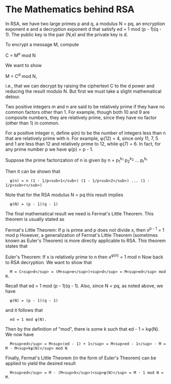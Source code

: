 # The Mathematics behind RSA

In RSA, we have two large primes p and q, a modulus N = pq, an encryption exponent e and a decryption exponent d that satisfy ed = 1 mod (p - 1)(q - 1). The public key is the pair (N,e) and the private key is d.

To encrypt a message M, compute

C = M<sup>e</sup> mod N

We want to show

M = C<sup>d</sup> mod N,

i.e., that we can decrypt by raising the ciphertext C to the d power and reducing the result modulo N. But first we must take a slight mathematical detour.

Two positive integers m and n are said to be relatively prime if they have no common factors other than 1. For example, though both 10 and 9 are composite numbers, they are relatively prime, since they have no factor (other than 1) in common.

For a positive integer n, define φ(n) to be the number of integers less than n that are relatively prime with n. For example, φ(12) = 4, since only 11, 7, 5 and 1 are less than 12 and relatively prime to 12, while φ(7) = 6. In fact, for any prime number p we have φ(p) = p - 1.

Suppose the prime factorization of n is given by      n = p<sub>1</sub><sup>k<sub>1</sub></sup> p<sub>2</sub><sup>k<sub>2</sub></sup> ... p<sub>r</sub><sup>k<sub>r</sub></sup>

Then it can be shown that

      φ(n) = n (1 - 1/p<sub>1</sub>) (1 - 1/p<sub>2</sub>) ... (1 - 1/p<sub>r</sub>)

Note that for the RSA modulus N = pq this result implies

      φ(N) = (p - 1)(q - 1)

The final mathematical result we need is Fermat's Little Theorem. This theorem is usually stated as

Fermat's Little Theorem: If p is prime and p does not divide x, then x<sup>p - 1</sup> = 1 mod p
However, a generalization of Fermat's Little Theorem (sometimes known as Euler's Theorem) is more directly applicable to RSA. This theorem states that

Euler's Theorem: If x is relatively prime to n then x<sup>φ(n)</sup> = 1 mod n
Now back to RSA decryption. We want to show that

      M = C<sup>d</sup> = (M<sup>e</sup>)<sup>d</sup> = M<sup>ed</sup> mod N.

Recall that ed = 1 mod (p - 1)(q - 1). Also, since N = pq, as noted above, we have

      φ(N) = (p - 1)(q - 1)

and it follows that

      ed = 1 mod φ(N).

Then by the definition of "mod", there is some k such that ed - 1 = kφ(N). We now have

      M<sup>ed</sup> = M<sup>(ed - 1) + 1</sup> = M<sup>ed - 1</sup> · M = M · M<sup>kφ(N)</sup> mod N

Finally, Fermat's Little Theorem (in the form of Euler's Theorem) can be applied to yield the desired result

      M<sup>ed</sup> = M · (M<sup>k</sup>)<sup>φ(N)</sup> = M · 1 mod N = M.